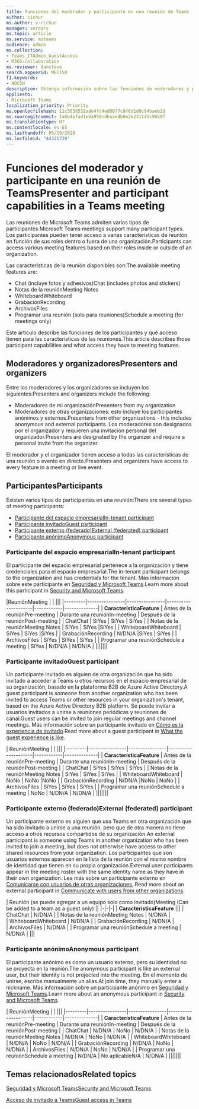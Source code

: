 ```yaml
---
title: Funciones del moderador y participante en una reunión de Teams
author: cichur
ms.author: v-cichur
manager: serdars
ms.topic: article
ms.service: msteams
audience: admin
ms.collection:
- Teams_ITAdmin_GuestAccess
- M365-collaboration
ms.reviewer: dansteve
search.appverid: MET150
f1.keywords:
- NOCSH
description: Obtenga información sobre las funciones de moderadores y participantes en una reunión de Teams.
appliesto:
- Microsoft Teams
localization_priority: Priority
ms.openlocfilehash: 11c5858532ade4fd4ed00f7c8f6d1d0c94baeb2d
ms.sourcegitcommit: 1a6b4efad1e6a958cdbaae4b0e2e231145c9658f
ms.translationtype: HT
ms.contentlocale: es-ES
ms.lasthandoff: 05/19/2020
ms.locfileid: "44321739"
---
```

<a name="presenter-and-participant-capabilities-in-a-teams-meeting"></a><span data-ttu-id="abd93-103">Funciones del moderador y participante en una reunión de Teams</span><span class="sxs-lookup"><span data-stu-id="abd93-103">Presenter and participant capabilities in a Teams meeting</span></span>
======================================================

<span data-ttu-id="abd93-104">Las reuniones de Microsoft Teams admiten varios tipos de participantes.</span><span class="sxs-lookup"><span data-stu-id="abd93-104">Microsoft Teams meetings support many participant types.</span></span> <span data-ttu-id="abd93-105">Los participantes pueden tener acceso a varias características de reunión en función de sus roles dentro o fuera de una organización.</span><span class="sxs-lookup"><span data-stu-id="abd93-105">Participants can access various meeting features based on their roles inside or outside of an organization.</span></span>

<span data-ttu-id="abd93-106">Las características de la reunión disponibles son:</span><span class="sxs-lookup"><span data-stu-id="abd93-106">The available meeting features are:</span></span>

- <span data-ttu-id="abd93-107">Chat (incluye fotos y adhesivos)</span><span class="sxs-lookup"><span data-stu-id="abd93-107">Chat (includes photos and stickers)</span></span>
- <span data-ttu-id="abd93-108">Notas de la reunión</span><span class="sxs-lookup"><span data-stu-id="abd93-108">Meeting Notes</span></span>
- <span data-ttu-id="abd93-109">Whiteboard</span><span class="sxs-lookup"><span data-stu-id="abd93-109">Whiteboard</span></span>
- <span data-ttu-id="abd93-110">Grabación</span><span class="sxs-lookup"><span data-stu-id="abd93-110">Recording</span></span>
- <span data-ttu-id="abd93-111">Archivos</span><span class="sxs-lookup"><span data-stu-id="abd93-111">Files</span></span>
- <span data-ttu-id="abd93-112">Programar una reunión (solo para reuniones)</span><span class="sxs-lookup"><span data-stu-id="abd93-112">Schedule a meeting (for meetings only)</span></span>

<span data-ttu-id="abd93-113">Este artículo describe las funciones de los participantes y qué acceso tienen para las características de las reuniones.</span><span class="sxs-lookup"><span data-stu-id="abd93-113">This article describes those participant capabilities and what access they have to meeting features.</span></span>

## <a name="presenters-and-organizers"></a><span data-ttu-id="abd93-114">Moderadores y organizadores</span><span class="sxs-lookup"><span data-stu-id="abd93-114">Presenters and organizers</span></span>

<span data-ttu-id="abd93-115">Entre los moderadores y los organizadores se incluyen los siguientes:</span><span class="sxs-lookup"><span data-stu-id="abd93-115">Presenters and organizers include the following:</span></span>

- <span data-ttu-id="abd93-116">Moderadores de mi organización</span><span class="sxs-lookup"><span data-stu-id="abd93-116">Presenters from my organization</span></span>
- <span data-ttu-id="abd93-117">Moderadores de otras organizaciones: esto incluye los participantes anónimos y externos.</span><span class="sxs-lookup"><span data-stu-id="abd93-117">Presenters from other organizations - this includes anonymous and external participants.</span></span> <span data-ttu-id="abd93-118">Los moderadores son designados por el organizador y requieren una invitación personal del organizador.</span><span class="sxs-lookup"><span data-stu-id="abd93-118">Presenters are designated by the organizer and require a personal invite from the organizer.</span></span>

<span data-ttu-id="abd93-119">El moderador y el organizador tienen acceso a todas las características de una reunión o evento en directo.</span><span class="sxs-lookup"><span data-stu-id="abd93-119">Presenters and organizers have access to every feature in a meeting or live event.</span></span>

## <a name="participants"></a><span data-ttu-id="abd93-120">Participantes</span><span class="sxs-lookup"><span data-stu-id="abd93-120">Participants</span></span>

<span data-ttu-id="abd93-121">Existen varios tipos de participantes en una reunión:</span><span class="sxs-lookup"><span data-stu-id="abd93-121">There are several types of meeting participants:</span></span>

- [<span data-ttu-id="abd93-122">Participante del espacio empresarial</span><span class="sxs-lookup"><span data-stu-id="abd93-122">In-tenant participant</span></span>](#in-tenant-participant)
- [<span data-ttu-id="abd93-123">Participante invitado</span><span class="sxs-lookup"><span data-stu-id="abd93-123">Guest participant</span></span>](#guest-participant)
- [<span data-ttu-id="abd93-124">Participante externo (federado)</span><span class="sxs-lookup"><span data-stu-id="abd93-124">External (federated) participant</span></span>](#external-federated-participant)
- [<span data-ttu-id="abd93-125">Participante anónimo</span><span class="sxs-lookup"><span data-stu-id="abd93-125">Anonymous participant</span></span>](#anonymous-participant)

### <a name="in-tenant-participant"></a><span data-ttu-id="abd93-126">Participante del espacio empresarial</span><span class="sxs-lookup"><span data-stu-id="abd93-126">In-tenant participant</span></span>

<span data-ttu-id="abd93-127">El participante del espacio empresarial pertenece a la organización y tiene credenciales para el espacio empresarial.</span><span class="sxs-lookup"><span data-stu-id="abd93-127">The in-tenant participant belongs to the organization and has credentials for the tenant.</span></span> <span data-ttu-id="abd93-128">Más información sobre este participante en [Seguridad y Microsoft Teams](teams-security-guide.md#participant-types).</span><span class="sxs-lookup"><span data-stu-id="abd93-128">Learn more about this participant in [Security and Microsoft Teams](teams-security-guide.md#participant-types).</span></span>

|<span data-ttu-id="abd93-129">Reunión</span><span class="sxs-lookup"><span data-stu-id="abd93-129">Meeting</span></span>  |  | |||
|---------|----------------|----------------|---------------------|------------|--------------|
| <span data-ttu-id="abd93-130">**Característica**</span><span class="sxs-lookup"><span data-stu-id="abd93-130">**Feature**</span></span>        | <span data-ttu-id="abd93-131">Antes de la reunión</span><span class="sxs-lookup"><span data-stu-id="abd93-131">Pre-meeting</span></span> | <span data-ttu-id="abd93-132">Durante una reunión</span><span class="sxs-lookup"><span data-stu-id="abd93-132">In-meeting</span></span> | <span data-ttu-id="abd93-133">Después de la reunión</span><span class="sxs-lookup"><span data-stu-id="abd93-133">Post-meeting</span></span> |
| <span data-ttu-id="abd93-134">Chat</span><span class="sxs-lookup"><span data-stu-id="abd93-134">Chat</span></span> | <span data-ttu-id="abd93-135">Sí</span><span class="sxs-lookup"><span data-stu-id="abd93-135">Yes</span></span> | <span data-ttu-id="abd93-136">Sí</span><span class="sxs-lookup"><span data-stu-id="abd93-136">Yes</span></span> | <span data-ttu-id="abd93-137">Sí</span><span class="sxs-lookup"><span data-stu-id="abd93-137">Yes</span></span> |
| <span data-ttu-id="abd93-138">Notas de la reunión</span><span class="sxs-lookup"><span data-stu-id="abd93-138">Meeting Notes</span></span> | <span data-ttu-id="abd93-139">Sí</span><span class="sxs-lookup"><span data-stu-id="abd93-139">Yes</span></span> | <span data-ttu-id="abd93-140">Sí</span><span class="sxs-lookup"><span data-stu-id="abd93-140">Yes</span></span> |<span data-ttu-id="abd93-141">Sí</span><span class="sxs-lookup"><span data-stu-id="abd93-141">Yes</span></span> |
| <span data-ttu-id="abd93-142">Whiteboard</span><span class="sxs-lookup"><span data-stu-id="abd93-142">Whiteboard</span></span> | <span data-ttu-id="abd93-143">Sí</span><span class="sxs-lookup"><span data-stu-id="abd93-143">Yes</span></span> | <span data-ttu-id="abd93-144">Sí</span><span class="sxs-lookup"><span data-stu-id="abd93-144">Yes</span></span> |<span data-ttu-id="abd93-145">Sí</span><span class="sxs-lookup"><span data-stu-id="abd93-145">Yes</span></span> |
| <span data-ttu-id="abd93-146">Grabación</span><span class="sxs-lookup"><span data-stu-id="abd93-146">Recording</span></span> | <span data-ttu-id="abd93-147">N/D</span><span class="sxs-lookup"><span data-stu-id="abd93-147">N/A</span></span> |<span data-ttu-id="abd93-148">Sí</span><span class="sxs-lookup"><span data-stu-id="abd93-148">Yes</span></span> | <span data-ttu-id="abd93-149">Sí</span><span class="sxs-lookup"><span data-stu-id="abd93-149">Yes</span></span> |
| <span data-ttu-id="abd93-150">Archivos</span><span class="sxs-lookup"><span data-stu-id="abd93-150">Files</span></span> | <span data-ttu-id="abd93-151">Sí</span><span class="sxs-lookup"><span data-stu-id="abd93-151">Yes</span></span> | <span data-ttu-id="abd93-152">Sí</span><span class="sxs-lookup"><span data-stu-id="abd93-152">Yes</span></span> | <span data-ttu-id="abd93-153">Sí</span><span class="sxs-lookup"><span data-stu-id="abd93-153">Yes</span></span> |
| <span data-ttu-id="abd93-154">Programar una reunión</span><span class="sxs-lookup"><span data-stu-id="abd93-154">Schedule a meeting</span></span> | <span data-ttu-id="abd93-155">Sí</span><span class="sxs-lookup"><span data-stu-id="abd93-155">Yes</span></span> | <span data-ttu-id="abd93-156">N/D</span><span class="sxs-lookup"><span data-stu-id="abd93-156">N/A</span></span> | <span data-ttu-id="abd93-157">N/D</span><span class="sxs-lookup"><span data-stu-id="abd93-157">N/A</span></span> |
|||||||

### <a name="guest-participant"></a><span data-ttu-id="abd93-158">Participante invitado</span><span class="sxs-lookup"><span data-stu-id="abd93-158">Guest participant</span></span>

<span data-ttu-id="abd93-159">Un participante invitado es alguien de otra organización que ha sido invitado a acceder a Teams u otros recursos en el espacio empresarial de su organización, basado en la plataforma B2B de Azure Active Directory.</span><span class="sxs-lookup"><span data-stu-id="abd93-159">A guest participant is someone from another organization who has been invited to access Teams or other resources in your organization's tenant, based on the Azure Active Directory B2B platform.</span></span> <span data-ttu-id="abd93-160">Se puede invitar a usuarios invitados a unirse a reuniones periódicas y reuniones de canal.</span><span class="sxs-lookup"><span data-stu-id="abd93-160">Guest users can be invited to join regular meetings and channel meetings.</span></span> <span data-ttu-id="abd93-161">Más información sobre un participante invitado en [Cómo es la experiencia de invitado](guest-experience.md#comparison-of-team-member-and-guest-capabilities).</span><span class="sxs-lookup"><span data-stu-id="abd93-161">Read more about a guest participant in [What the guest experience is like](guest-experience.md#comparison-of-team-member-and-guest-capabilities).</span></span>

| <span data-ttu-id="abd93-162">Reunión</span><span class="sxs-lookup"><span data-stu-id="abd93-162">Meeting</span></span> |  | |||
|---------|----------------|----------------|---------------------|------------|--------------|
| <span data-ttu-id="abd93-163">**Característica**</span><span class="sxs-lookup"><span data-stu-id="abd93-163">**Feature**</span></span>        | <span data-ttu-id="abd93-164">Antes de la reunión</span><span class="sxs-lookup"><span data-stu-id="abd93-164">Pre-meeting</span></span> | <span data-ttu-id="abd93-165">Durante una reunión</span><span class="sxs-lookup"><span data-stu-id="abd93-165">In-meeting</span></span> | <span data-ttu-id="abd93-166">Después de la reunión</span><span class="sxs-lookup"><span data-stu-id="abd93-166">Post-meeting</span></span> |
| <span data-ttu-id="abd93-167">Chat</span><span class="sxs-lookup"><span data-stu-id="abd93-167">Chat</span></span> | <span data-ttu-id="abd93-168">Sí</span><span class="sxs-lookup"><span data-stu-id="abd93-168">Yes</span></span> | <span data-ttu-id="abd93-169">Sí</span><span class="sxs-lookup"><span data-stu-id="abd93-169">Yes</span></span> | <span data-ttu-id="abd93-170">Sí</span><span class="sxs-lookup"><span data-stu-id="abd93-170">Yes</span></span> |
| <span data-ttu-id="abd93-171">Notas de la reunión</span><span class="sxs-lookup"><span data-stu-id="abd93-171">Meeting Notes</span></span> | <span data-ttu-id="abd93-172">Sí</span><span class="sxs-lookup"><span data-stu-id="abd93-172">Yes</span></span> | <span data-ttu-id="abd93-173">Sí</span><span class="sxs-lookup"><span data-stu-id="abd93-173">Yes</span></span> | <span data-ttu-id="abd93-174">Sí</span><span class="sxs-lookup"><span data-stu-id="abd93-174">Yes</span></span> |
| <span data-ttu-id="abd93-175">Whiteboard</span><span class="sxs-lookup"><span data-stu-id="abd93-175">Whiteboard</span></span> | <span data-ttu-id="abd93-176">No</span><span class="sxs-lookup"><span data-stu-id="abd93-176">No</span></span> | <span data-ttu-id="abd93-177">No</span><span class="sxs-lookup"><span data-stu-id="abd93-177">No</span></span> |<span data-ttu-id="abd93-178">No</span><span class="sxs-lookup"><span data-stu-id="abd93-178">No</span></span> |
| <span data-ttu-id="abd93-179">Grabación</span><span class="sxs-lookup"><span data-stu-id="abd93-179">Recording</span></span> | <span data-ttu-id="abd93-180">N/D</span><span class="sxs-lookup"><span data-stu-id="abd93-180">N/A</span></span> |<span data-ttu-id="abd93-181">No</span><span class="sxs-lookup"><span data-stu-id="abd93-181">No</span></span> | <span data-ttu-id="abd93-182">No</span><span class="sxs-lookup"><span data-stu-id="abd93-182">No</span></span> |
| <span data-ttu-id="abd93-183">Archivos</span><span class="sxs-lookup"><span data-stu-id="abd93-183">Files</span></span> | <span data-ttu-id="abd93-184">Sí</span><span class="sxs-lookup"><span data-stu-id="abd93-184">Yes</span></span> | <span data-ttu-id="abd93-185">Sí</span><span class="sxs-lookup"><span data-stu-id="abd93-185">Yes</span></span> | <span data-ttu-id="abd93-186">Sí</span><span class="sxs-lookup"><span data-stu-id="abd93-186">Yes</span></span> |
| <span data-ttu-id="abd93-187">Programar una reunión</span><span class="sxs-lookup"><span data-stu-id="abd93-187">Schedule a meeting</span></span> | <span data-ttu-id="abd93-188">No</span><span class="sxs-lookup"><span data-stu-id="abd93-188">No</span></span> | <span data-ttu-id="abd93-189">N/D</span><span class="sxs-lookup"><span data-stu-id="abd93-189">N/A</span></span> | <span data-ttu-id="abd93-190">N/D</span><span class="sxs-lookup"><span data-stu-id="abd93-190">N/A</span></span> |
|||||||

### <a name="external-federated-participant"></a><span data-ttu-id="abd93-191">Participante externo (federado)</span><span class="sxs-lookup"><span data-stu-id="abd93-191">External (federated) participant</span></span>

<span data-ttu-id="abd93-192">Un participante externo es alguien que usa Teams en otra organización que ha sido invitado a unirse a una reunión, pero que de otra manera no tiene acceso a otros recursos compartidos de su organización.</span><span class="sxs-lookup"><span data-stu-id="abd93-192">An external participant is someone using Teams in another organization who has been invited to join a meeting, but does not otherwise have access to other shared resources from your organization.</span></span> <span data-ttu-id="abd93-193">Los participantes que son usuarios externos aparecen en la lista de la reunión con el mismo nombre de identidad que tienen en su propia organización.</span><span class="sxs-lookup"><span data-stu-id="abd93-193">External user participants appear in the meeting roster with the same identity name as they have in their own organization.</span></span> <span data-ttu-id="abd93-194">Lea más sobre un participante externo en [Comunicarse con usuarios de otras organizaciones ](communicate-with-users-from-other-organizations.md#external-access).</span><span class="sxs-lookup"><span data-stu-id="abd93-194">Read more about an external participant in [Communicate with users from other organizations](communicate-with-users-from-other-organizations.md#external-access).</span></span>

| <span data-ttu-id="abd93-195">Reunión (se puede agregar a un equipo solo como invitado)</span><span class="sxs-lookup"><span data-stu-id="abd93-195">Meeting (Can be added to a team as a guest only)</span></span> ||
|-|-|-|
| <span data-ttu-id="abd93-196">**Característica**</span><span class="sxs-lookup"><span data-stu-id="abd93-196">**Feature**</span></span> |||
| <span data-ttu-id="abd93-197">Chat</span><span class="sxs-lookup"><span data-stu-id="abd93-197">Chat</span></span> | <span data-ttu-id="abd93-198">N/D</span><span class="sxs-lookup"><span data-stu-id="abd93-198">N/A</span></span> |
| <span data-ttu-id="abd93-199">Notas de la reunión</span><span class="sxs-lookup"><span data-stu-id="abd93-199">Meeting Notes</span></span> | <span data-ttu-id="abd93-200">N/D</span><span class="sxs-lookup"><span data-stu-id="abd93-200">N/A</span></span> |  
| <span data-ttu-id="abd93-201">Whiteboard</span><span class="sxs-lookup"><span data-stu-id="abd93-201">Whiteboard</span></span> | <span data-ttu-id="abd93-202">N/D</span><span class="sxs-lookup"><span data-stu-id="abd93-202">N/A</span></span> |
| <span data-ttu-id="abd93-203">Grabación</span><span class="sxs-lookup"><span data-stu-id="abd93-203">Recording</span></span> | <span data-ttu-id="abd93-204">N/D</span><span class="sxs-lookup"><span data-stu-id="abd93-204">N/A</span></span> |  
| <span data-ttu-id="abd93-205">Archivos</span><span class="sxs-lookup"><span data-stu-id="abd93-205">Files</span></span> | <span data-ttu-id="abd93-206">N/D</span><span class="sxs-lookup"><span data-stu-id="abd93-206">N/A</span></span> |
| <span data-ttu-id="abd93-207">Programar una reunión</span><span class="sxs-lookup"><span data-stu-id="abd93-207">Schedule a meeting</span></span> | <span data-ttu-id="abd93-208">N/D</span><span class="sxs-lookup"><span data-stu-id="abd93-208">N/A</span></span> |
|||

### <a name="anonymous-participant"></a><span data-ttu-id="abd93-209">Participante anónimo</span><span class="sxs-lookup"><span data-stu-id="abd93-209">Anonymous participant</span></span>

<span data-ttu-id="abd93-210">El participante anónimo es como un usuario externo, pero su identidad no se proyecta en la reunión.</span><span class="sxs-lookup"><span data-stu-id="abd93-210">The anonymous participant is like an external user, but their identity is not projected into the meeting.</span></span> <span data-ttu-id="abd93-211">En el momento de unirse, escribe manualmente un alias.</span><span class="sxs-lookup"><span data-stu-id="abd93-211">At join time, they manually enter a nickname.</span></span> <span data-ttu-id="abd93-212">Más información sobre un participante anónimo en [Seguridad y Microsoft Teams](teams-security-guide.md#participant-types).</span><span class="sxs-lookup"><span data-stu-id="abd93-212">Learn more about an anonymous participant in [Security and Microsoft Teams](teams-security-guide.md#participant-types).</span></span>

| <span data-ttu-id="abd93-213">Reunión</span><span class="sxs-lookup"><span data-stu-id="abd93-213">Meeting</span></span>  | | |||
|---------|----------------|----------------|---------------------|------------|--------------|
| <span data-ttu-id="abd93-214">**Característica**</span><span class="sxs-lookup"><span data-stu-id="abd93-214">**Feature**</span></span>        | <span data-ttu-id="abd93-215">Antes de la reunión</span><span class="sxs-lookup"><span data-stu-id="abd93-215">Pre-meeting</span></span> | <span data-ttu-id="abd93-216">Durante una reunión</span><span class="sxs-lookup"><span data-stu-id="abd93-216">In-meeting</span></span> | <span data-ttu-id="abd93-217">Después de la reunión</span><span class="sxs-lookup"><span data-stu-id="abd93-217">Post-meeting</span></span> |
| <span data-ttu-id="abd93-218">Chat</span><span class="sxs-lookup"><span data-stu-id="abd93-218">Chat</span></span> | <span data-ttu-id="abd93-219">N/D</span><span class="sxs-lookup"><span data-stu-id="abd93-219">N/A</span></span> | <span data-ttu-id="abd93-220">No</span><span class="sxs-lookup"><span data-stu-id="abd93-220">No</span></span> | <span data-ttu-id="abd93-221">N/D</span><span class="sxs-lookup"><span data-stu-id="abd93-221">N/A</span></span> |
| <span data-ttu-id="abd93-222">Notas de la reunión</span><span class="sxs-lookup"><span data-stu-id="abd93-222">Meeting Notes</span></span> | <span data-ttu-id="abd93-223">N/D</span><span class="sxs-lookup"><span data-stu-id="abd93-223">N/A</span></span> | <span data-ttu-id="abd93-224">No</span><span class="sxs-lookup"><span data-stu-id="abd93-224">No</span></span> | <span data-ttu-id="abd93-225">N/D</span><span class="sxs-lookup"><span data-stu-id="abd93-225">N/A</span></span> |
| <span data-ttu-id="abd93-226">Whiteboard</span><span class="sxs-lookup"><span data-stu-id="abd93-226">Whiteboard</span></span> | <span data-ttu-id="abd93-227">N/D</span><span class="sxs-lookup"><span data-stu-id="abd93-227">N/A</span></span> | <span data-ttu-id="abd93-228">No</span><span class="sxs-lookup"><span data-stu-id="abd93-228">No</span></span> | <span data-ttu-id="abd93-229">N/D</span><span class="sxs-lookup"><span data-stu-id="abd93-229">N/A</span></span> |
| <span data-ttu-id="abd93-230">Grabación</span><span class="sxs-lookup"><span data-stu-id="abd93-230">Recording</span></span> | <span data-ttu-id="abd93-231">N/D</span><span class="sxs-lookup"><span data-stu-id="abd93-231">N/A</span></span> | <span data-ttu-id="abd93-232">No</span><span class="sxs-lookup"><span data-stu-id="abd93-232">No</span></span> | <span data-ttu-id="abd93-233">N/D</span><span class="sxs-lookup"><span data-stu-id="abd93-233">N/A</span></span> |
| <span data-ttu-id="abd93-234">Archivos</span><span class="sxs-lookup"><span data-stu-id="abd93-234">Files</span></span> | <span data-ttu-id="abd93-235">N/D</span><span class="sxs-lookup"><span data-stu-id="abd93-235">N/A</span></span> | <span data-ttu-id="abd93-236">No</span><span class="sxs-lookup"><span data-stu-id="abd93-236">No</span></span> | <span data-ttu-id="abd93-237">N/D</span><span class="sxs-lookup"><span data-stu-id="abd93-237">N/A</span></span> |
| <span data-ttu-id="abd93-238">Programar una reunión</span><span class="sxs-lookup"><span data-stu-id="abd93-238">Schedule a meeting</span></span> | <span data-ttu-id="abd93-239">N/D</span><span class="sxs-lookup"><span data-stu-id="abd93-239">N/A</span></span> | <span data-ttu-id="abd93-240">No aplicable</span><span class="sxs-lookup"><span data-stu-id="abd93-240">N/A</span></span> | <span data-ttu-id="abd93-241">N/D</span><span class="sxs-lookup"><span data-stu-id="abd93-241">N/A</span></span> |
|||||||

## <a name="related-topics"></a><span data-ttu-id="abd93-242">Temas relacionados</span><span class="sxs-lookup"><span data-stu-id="abd93-242">Related topics</span></span>

[<span data-ttu-id="abd93-243">Seguridad y Microsoft Teams</span><span class="sxs-lookup"><span data-stu-id="abd93-243">Security and Microsoft Teams</span></span>](teams-security-guide.md)

[<span data-ttu-id="abd93-244">Acceso de invitado a Teams</span><span class="sxs-lookup"><span data-stu-id="abd93-244">Guest access in Teams</span></span>](guest-access.md)
